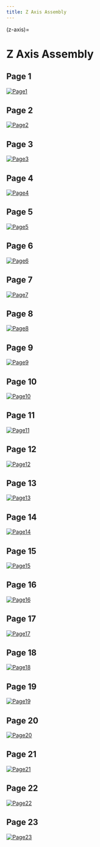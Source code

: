 ```yaml
---
title: Z Axis Assembly
---
```


(z-axis)=
# Z Axis Assembly

## Page 1
[![Page1](_static/z_axis0.png)](_static/z_axis0.png)

## Page 2
[![Page2](_static/z_axis1.png)](_static/z_axis1.png)

## Page 3
[![Page3](_static/z_axis2.png)](_static/z_axis2.png)

## Page 4
[![Page4](_static/z_axis3.png)](_static/z_axis3.png)

## Page 5
[![Page5](_static/z_axis4.png)](_static/z_axis4.png)

## Page 6
[![Page6](_static/z_axis5.png)](_static/z_axis5.png)

## Page 7
[![Page7](_static/z_axis6.png)](_static/z_axis6.png)

## Page 8
[![Page8](_static/z_axis7.png)](_static/z_axis7.png)

## Page 9
[![Page9](_static/z_axis8.png)](_static/z_axis8.png)

## Page 10
[![Page10](_static/z_axis9.png)](_static/z_axis9.png)

## Page 11
[![Page11](_static/z_axis10.png)](_static/z_axis10.png)

## Page 12
[![Page12](_static/z_axis11.png)](_static/z_axis11.png)

## Page 13
[![Page13](_static/z_axis12.png)](_static/z_axis12.png)

## Page 14
[![Page14](_static/z_axis13.png)](_static/z_axis13.png)

## Page 15
[![Page15](_static/z_axis14.png)](_static/z_axis14.png)

## Page 16
[![Page16](_static/z_axis15.png)](_static/z_axis15.png)

## Page 17
[![Page17](_static/z_axis16.png)](_static/z_axis16.png)

## Page 18
[![Page18](_static/z_axis17.png)](_static/z_axis17.png)

## Page 19
[![Page19](_static/z_axis18.png)](_static/z_axis18.png)

## Page 20
[![Page20](_static/z_axis19.png)](_static/z_axis19.png)

## Page 21
[![Page21](_static/z_axis20.png)](_static/z_axis20.png)

## Page 22
[![Page22](_static/z_axis21.png)](_static/z_axis21.png)

## Page 23
[![Page23](_static/z_axis22.png)](_static/z_axis22.png)
